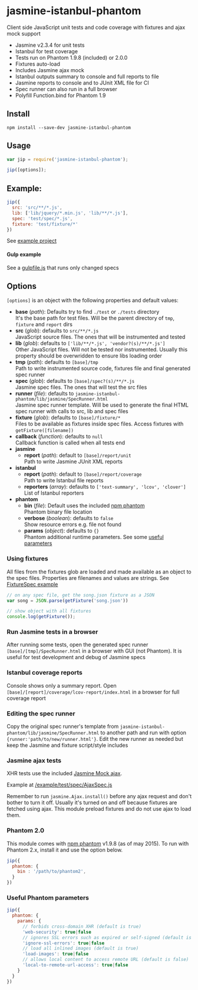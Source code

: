 # jasmine-istanbul-phantom

Client side JavaScript unit tests and code coverage with fixtures and
ajax mock support

- Jasmine v2.3.4 for unit tests
- Istanbul for test coverage
- Tests run on Phantom 1.9.8 (included) or 2.0.0
- Fixtures auto-load
- Includes Jasmine ajax mock
- Istanbul outputs summary to console and full reports to file
- Jasmine reports to console and to JUnit XML file for CI
- Spec runner can also run in a full browser
- Polyfill Function.bind for Phantom 1.9


<!--
Focused on performance, tests runs on file://. No server start/stop and
no socket communication between Jasmine, Phantom or Node. Uses stdio.
This is why one must use ajax mock and the provided fixture auto-loading.
-->

## Install

    npm install --save-dev jasmine-istanbul-phantom

## Usage

```js
var jip = require('jasmine-istanbul-phantom');

jip([options]);
```

## Example:
```js
jip({
  src: 'src/**/*.js',
  lib: ['lib/jquery/*.min.js', 'lib/**/*.js'],
  spec: 'test/spec/*.js',
  fixture: 'test/fixture/*'
})
```
See [example project](https://github.com/fermads/jasmine-istanbul-phantom/tree/master/example)

#### Gulp example
See a [gulpfile.js](https://github.com/fermads/jasmine-istanbul-phantom/blob/master/example/gulpfile.js)
that runs only changed specs

## Options
`[options]` is an object with the following properties and default values:

- **base** (_path_): Defaults try to find `./test` or `./tests` directory<br>
  It's the base path for test files. Will be the parent directory of
  `tmp`, `fixture` and `report` dirs
- **src** (_glob_): defaults to `src/**/*.js`<br>
  JavaScript source files. The ones that will be instrumented and tested
- **lib** (_glob_): defaults to `['lib/**/*.js', 'vendor?(s)/**/*.js']`<br>
  Other JavaScript files. Will not be tested nor instrumented. Usually this
  property should be overwridden to ensure libs loading order
- **tmp** (_path_): defaults to `[base]/tmp`<br>
  Path to write instrumented source code, fixtures file and
  final generated spec runner
- **spec** (_glob_): defaults to `[base]/spec?(s)/**/*.js`<br>
  Jasmine spec files. The ones that will test the src files
- **runner** (_file_): defaults to
  `jasmine-istanbul-phantom/lib/jasmine/SpecRunner.html`<br>
  Jasmine spec runner template. Will be used to generate the final HTML spec
  runner with calls to src, lib and spec files
- **fixture** (_glob_): defaults to `[base]/fixture/*`<br>
  Files to be available as fixtures inside spec files.
  Access fixtures with `getFixture([filename])`
- **callback** (_function_): defaults to `null`<br>
  Callback function is called when all tests end
- **jasmine**
  - **report** (_path_): default to `[base]/report/unit`<br>
    Path to write Jasmine JUnit XML reports
- **istanbul**
  - **report** (_path_):  default to `[base]/report/coverage`<br>
    Path to write Istanbul file reports
  - **reporters** (_array_): defaults to `['text-summary', 'lcov', 'clover']`<br>
    List of Istanbul reporters
- **phantom**
  - **bin** (_file_): Default uses the included
    [npm phantom](https://www.npmjs.com/package/phantomjs)<br>
    Phantom binary file location
  - **verbose** (_boolean_): defaults to `false`<br>
    Show resource errors e.g. file not found
  - **params** (_object_): defaults to `{}`<br>
    Phantom additional runtime parameters. See some
    [useful parameters](https://github.com/fermads/jasmine-istanbul-phantom#useful-phantomjs-parameters)

### Using fixtures
All files from the fixtures glob are loaded and made available as an object to
the spec files. Properties are filenames and values are strings. See
[FixtureSpec example](https://github.com/fermads/jasmine-istanbul-phantom/blob/master/example/test/spec/FixtureSpec.js)

```js
// on any spec file, get the song.json fixture as a JSON
var song = JSON.parse(getFixture('song.json'))
```

```js
// show object with all fixtures
console.log(getFixture());
```

### Run Jasmine tests in a browser
After running some tests, open the generated spec runner
`[base]/[tmp]/SpecRunner.html` in a browser with GUI (not Phantom).
It is useful for test development and debug of Jasmine specs

### Istanbul coverage reports
Console shows only a summary report. Open
`[base]/[report]/coverage/lcov-report/index.html` in a browser for
full coverage report

### Editing the spec runner
Copy the original spec runner's template from
`jasmine-istanbul-phantom/lib/jasmine/SpecRunner.html`
to another path and run with option `{runner:'path/to/new/runner.html'}`.
Edit the new runner as needed but keep the Jasmine and fixture script/style
includes

### Jasmine ajax tests
XHR tests use the included
[Jasmine Mock ajax](https://github.com/jasmine/jasmine-ajax).

Example at
[/example/test/spec/AjaxSpec.js](https://github.com/fermads/jasmine-istanbul-phantom/tree/master/example/test/spec/AjaxSpec.js)

Remember to run ```jasmine.Ajax.install()``` before any ajax request and
don't bother to turn it off. Usually it's turned on and off because fixtures are
fetched using ajax. This module preload fixtures and do not use ajax
to load them.

### Phantom 2.0
This module comes with [npm phantom](https://www.npmjs.com/package/phantomjs)
v1.9.8 (as of may 2015). To run with Phantom 2.x, install it and use the option
below.
```js
jip({
  phantom: {
    bin : '/path/to/phantom2',
  }
})
```

### Useful Phantom parameters
```js
jip({
  phantom: {
    params: {
      // forbids cross-domain XHR (default is true)
      'web-security': true|false
      // ignores SSL errors such as expired or self-signed (default is false)
      'ignore-ssl-errors': true|false
      // load all inlined images (default is true)
      'load-images': true|false
      // allows local content to access remote URL (default is false)
      'local-to-remote-url-access': true|false
    }
  }
})
```

<!--
## To-do
- make writeFixtures async
- istanbul thresholds support
- **clear** (_boolean_): Remove all tmp files at the end (instrumented
  code, generated spec runner, etc). Defaults to false
- run ajaxInstall on init?
- option to run with webserver instead of file://
- add option for Phantom's viewportSize
- show istanbul results inside of jasmine spec runner (browser); or a link
-->
